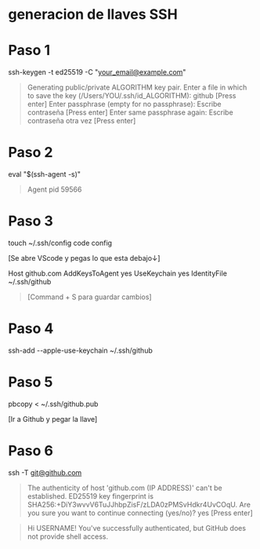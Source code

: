 # generacion de llaves SSH

# Paso 1

ssh-keygen -t ed25519 -C "your_email@example.com"

> Generating public/private ALGORITHM key pair. 
> Enter a file in which to save the key (/Users/YOU/.ssh/id_ALGORITHM): github [Press enter] 
> Enter passphrase (empty for no passphrase): Escribe contraseña [Press enter] 
> Enter same passphrase again: Escribe contraseña otra vez [Press enter] 

# Paso 2

eval "$(ssh-agent -s)"
> Agent pid 59566

# Paso 3

touch ~/.ssh/config
code config

[Se abre VScode y pegas lo que esta debajo↓]

Host github.com
  AddKeysToAgent yes
  UseKeychain yes
  IdentityFile ~/.ssh/github

> [Command + S para guardar cambios] 

# Paso 4

ssh-add --apple-use-keychain ~/.ssh/github

# Paso 5 

pbcopy < ~/.ssh/github.pub

[Ir a Github y pegar la llave]

# Paso 6

ssh -T git@github.com

> The authenticity of host 'github.com (IP ADDRESS)' can't be established.
> ED25519 key fingerprint is SHA256:+DiY3wvvV6TuJJhbpZisF/zLDA0zPMSvHdkr4UvCOqU.
> Are you sure you want to continue connecting (yes/no)? yes [Press enter]

> Hi USERNAME! You've successfully authenticated, but GitHub does not
> provide shell access.



